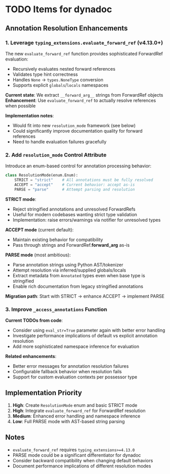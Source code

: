 # TODO Items for dynadoc

## Annotation Resolution Enhancements

### 1. Leverage `typing_extensions.evaluate_forward_ref` (v4.13.0+)

The new `evaluate_forward_ref` function provides sophisticated ForwardRef evaluation:
- Recursively evaluates nested forward references
- Validates type hint correctness  
- Handles `None` → `types.NoneType` conversion
- Supports explicit `globals`/`locals` namespaces

**Current state**: We extract `__forward_arg__` strings from ForwardRef objects
**Enhancement**: Use `evaluate_forward_ref` to actually resolve references when possible

**Implementation notes**:
- Would fit into new `resolution_mode` framework (see below)
- Could significantly improve documentation quality for forward references
- Need to handle evaluation failures gracefully

### 2. Add `resolution_mode` Control Attribute

Introduce an enum-based control for annotation processing behavior:

```python
class ResolutionMode(enum.Enum):
    STRICT = "strict"    # All annotations must be fully resolved
    ACCEPT = "accept"    # Current behavior: accept as-is  
    PARSE = "parse"      # Attempt parsing and resolution
```

**STRICT mode**:
- Reject stringified annotations and unresolved ForwardRefs
- Useful for modern codebases wanting strict type validation
- Implementation: raise errors/warnings via notifier for unresolved types

**ACCEPT mode** (current default):
- Maintain existing behavior for compatibility
- Pass through strings and ForwardRef.__forward_arg__ as-is

**PARSE mode** (most ambitious):
- Parse annotation strings using Python AST/tokenizer
- Attempt resolution via inferred/supplied globals/locals  
- Extract metadata from `Annotated` types even when base type is stringified
- Enable rich documentation from legacy stringified annotations

**Migration path**: Start with STRICT → enhance ACCEPT → implement PARSE

### 3. Improve `_access_annotations` Function

**Current TODOs from code**:
- Consider using `eval_str=True` parameter again with better error handling
- Investigate performance implications of default vs explicit annotation resolution
- Add more sophisticated namespace inference for evaluation

**Related enhancements**:
- Better error messages for annotation resolution failures
- Configurable fallback behavior when resolution fails
- Support for custom evaluation contexts per possessor type

## Implementation Priority

1. **High**: Create `ResolutionMode` enum and basic STRICT mode
2. **High**: Integrate `evaluate_forward_ref` for ForwardRef resolution  
3. **Medium**: Enhanced error handling and namespace inference
4. **Low**: Full PARSE mode with AST-based string parsing

## Notes

- `evaluate_forward_ref` requires `typing_extensions>=4.13.0`
- PARSE mode could be a significant differentiator for dynadoc
- Consider backward compatibility when changing default behaviors
- Document performance implications of different resolution modes